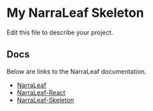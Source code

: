 # My NarraLeaf Skeleton

Edit this file to describe your project.

## Docs

Below are links to the NarraLeaf documentation.

- [NarraLeaf](https://github.com/NarraLeaf/NarraLeaf)
- [NarraLeaf-React](https://github.com/NarraLeaf/narraleaf-react)
- [NarraLeaf-Skeleton](https://github.com/NarraLeaf/narraleaf-skeleton)
